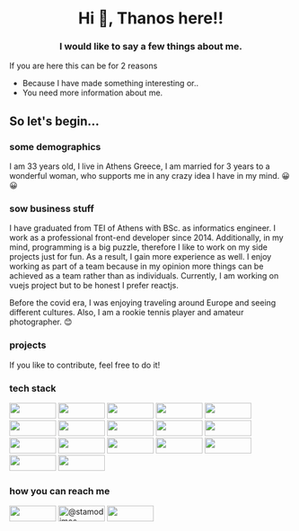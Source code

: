 <h1 align="center">Hi 👋, Thanos here!!</h1>
<h3 align="center">I would like to say a few things about me.</h3>
If you are here this can be for 2 reasons

 * Because I have made something interesting or..
 * You need more information about me.

## So let's begin...

### some demographics

I am 33 years old, I live in Athens Greece, I am married for 3 years to a wonderful woman, who supports me in any crazy idea I have in my mind. 😀😀

### sow business stuff

I have graduated from TEI of Athens with BSc. as informatics engineer. I work as a professional front-end developer since 2014. Additionally, in my mind, programming is a big puzzle, therefore I like to work on my side projects just for fun. As a result, I gain more experience as well. I enjoy working as part of a team because in my opinion more things can be achieved as a team rather than as individuals. Currently, I am working on vuejs project but to be honest I prefer reactjs.

Before the covid era, I was enjoying traveling around Europe and seeing different cultures.
Also, I am a rookie tennis player and amateur photographer. 😊

### projects
If you like to contribute, feel free to do it!

### tech stack 
<img src="https://img.shields.io/badge/React-20232A?style=for-the-badge&logo=react&logoColor=61DAFB" width="83" height="28"> <img src="https://img.shields.io/badge/Vue.js-35495E?style=for-the-badge&logo=vue.js&logoColor=4FC08D" width="83" height="28"> <img src="https://img.shields.io/badge/Bootstrap-563D7C?style=for-the-badge&logo=bootstrap&logoColor=white" width="83" height="28"> <img src="https://img.shields.io/badge/CSS3-1572B6?style=for-the-badge&logo=css3&logoColor=white" width="83" height="28"> <img src="https://img.shields.io/badge/JavaScript-323330?style=for-the-badge&logo=javascript&logoColor=F7DF1E" width="83" height="28"> <img src="https://img.shields.io/badge/TypeScript-007ACC?style=for-the-badge&logo=typescript&logoColor=white" width="83" height="28"> <img src="https://img.shields.io/badge/HTML5-E34F26?style=for-the-badge&logo=html5&logoColor=white" width="83" height="28"> <img src="https://img.shields.io/badge/next.js-000000?style=for-the-badge&logo=nextdotjs&logoColor=white" width="83" height="28"> <img src="https://img.shields.io/badge/Webpack-8DD6F9?style=for-the-badge&logo=Webpack&logoColor=white" width="83" height="28"> <img src="https://img.shields.io/badge/Node.js-339933?style=for-the-badge&logo=nodedotjs&logoColor=white" width="83" height="28"> <img src="https://img.shields.io/badge/npm-CB3837?style=for-the-badge&logo=npm&logoColor=white" width="83" height="28"> <img src="https://img.shields.io/badge/Jest-C21325?style=for-the-badge&logo=jest&logoColor=white" width="83" height="28"> <img src="https://img.shields.io/badge/Express.js-000000?style=for-the-badge&logo=express&logoColor=white" width="83" height="28"> <img src="https://img.shields.io/badge/Sass-CC6699?style=for-the-badge&logo=sass&logoColor=white" width="83" height="28"> <img src="https://img.shields.io/badge/jQuery-0769AD?style=for-the-badge&logo=jquery&logoColor=white" width="83" height="28"> <img src="https://img.shields.io/badge/Git-F05032?style=for-the-badge&logo=git&logoColor=white" width="83" height="28"> <img src="https://img.shields.io/badge/storybook-FF4785?style=for-the-badge&logo=storybook&logoColor=white" width="83" height="28">


### how you can reach me

<a href="https://www.linkedin.com/in/stamodimos-thanos" target="blank"><img align="center" src="https://img.shields.io/badge/LinkedIn-0077B5?style=for-the-badge&logo=linkedin&logoColor=white" width="83" height="28"  /></a> <a href="https://twitter.com/@stamodimos" target="blank"><img align="center" src="https://img.shields.io/badge/Twitter-1DA1F2?style=for-the-badge&logo=twitter&logoColor=white" alt="@stamodimos" width="83" height="28"/></a> <a href="mailto:th.stamod@gmail.com" target="blank"><img align="center" src="https://img.shields.io/badge/Gmail-D14836?style=for-the-badge&logo=gmail&logoColor=white" width="83" height="28"/></a>
